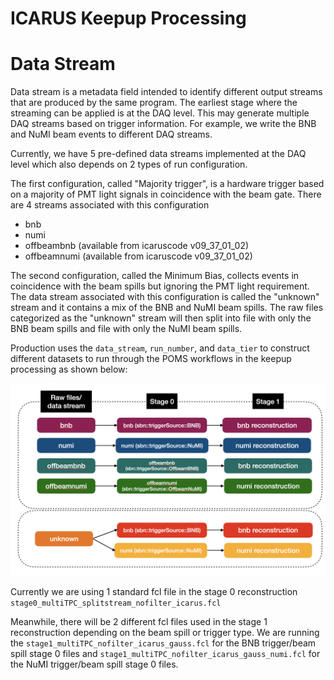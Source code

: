 # ICARUS Keepup Processing

# Data Stream

Data stream is a metadata field intended to identify different output streams that are produced by the same program. The earliest stage where the streaming can be applied is at the DAQ level. This may generate multiple DAQ streams based on trigger information.
For example, we write the BNB and NuMI beam events to different DAQ streams.

Currently, we have 5 pre-defined data streams implemented at the DAQ level which also depends on 2 types of run configuration.

The first configuration, called "Majority trigger", is a hardware trigger based on a majority of PMT light signals in coincidence with the beam gate. There are 4 streams associated with this configuration

- bnb
- numi
- offbeambnb (available from icaruscode v09_37_01_02)
- offbeamnumi (available from icaruscode v09_37_01_02)

The second configuration, called the Minimum Bias, collects events in coincidence with the beam spills but ignoring the PMT light requirement. The data stream associated with this configuration is called the "unknown" stream and it contains a mix of the BNB and NuMI beam spills. The raw files categorized as the "unknown" stream will then split into file with only the BNB beam spills and file with only the NuMI beam spills.

Production uses the `data_stream`, `run_number`, and `data_tier` to construct different datasets to run through the POMS workflows in the keepup processing as shown below:

![Screen Shot 2021-11-24 at 3.52.50 PM.png](images/KeepupWorkflow.png)

Currently we are using 1 standard fcl file in the stage 0 reconstruction `stage0_multiTPC_splitstream_nofilter_icarus.fcl`

Meanwhile, there will be 2 different fcl files used in the stage 1 reconstruction depending on the beam spill or trigger type. We are running the `stage1_multiTPC_nofilter_icarus_gauss.fcl` for the BNB trigger/beam spill stage 0 files and `stage1_multiTPC_nofilter_icarus_gauss_numi.fcl` for the NuMI trigger/beam spill stage 0 files.
